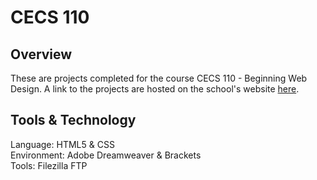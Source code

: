 # CECS 110
## Overview
These are projects completed for the course CECS 110 - Beginning Web Design. A link to the projects are hosted on the school's website [here](http://web.csulb.edu/~cthao/cecs110/).

## Tools & Technology
Language: HTML5 & CSS<br>
Environment: Adobe Dreamweaver & Brackets<br>
Tools: Filezilla FTP
